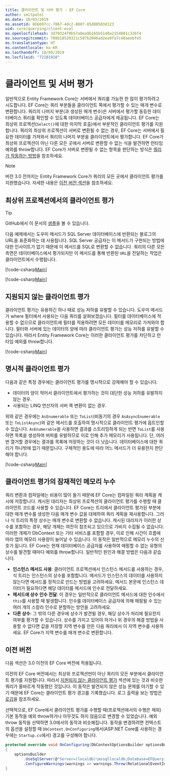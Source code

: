 ```yaml
---
title: 클라이언트 및 서버 평가 - EF Core
author: smitpatel
ms.date: 10/03/2019
ms.assetid: 8b6697cc-7067-4dc2-8007-85d80503d123
uid: core/querying/client-eval
ms.openlocfilehash: 3d70324f0b57a0ea9b165b5140a2154001c326f4
ms.sourcegitcommit: 708b18520321c587b2046ad2ea9fa7c48aeebfe5
ms.translationtype: HT
ms.contentlocale: ko-KR
ms.lasthandoff: 10/09/2019
ms.locfileid: "72181910"
---
```

# <a name="client-vs-server-evaluation"></a>클라이언트 및 서버 평가

일반적으로 Entity Framework Core는 서버에서 쿼리를 가능한 한 많이 평가하려고 시도합니다. EF Core는 쿼리 부분들을 클라이언트 쪽에서 평가할 수 있는 매개 변수로 변환합니다. 쿼리의 나머지 부분(과 생성된 매개 변수)은 서버에서 평가할 동등한 데이터베이스 쿼리를 확인할 수 있도록 데이터베이스 공급자에게 제공됩니다. EF Core는 최상위 프로젝션(`Select()`에 대한 마지막 호출)에서 부분적인 클라이언트 평가를 지원합니다. 쿼리의 최상위 프로젝션이 서버로 변환될 수 없는 경우, EF Core는 서버에서 필요한 데이터를 가져와서 쿼리의 나머지 부분을 클라이언트에서 평가합니다. EF Core가 최상위 프로젝션이 아닌 다른 모든 곳에서 서버로 변환할 수 없는 식을 발견하면 런타임 예외를 throw합니다. EF Core가 서버로 변환될 수 없는 항목을 판단하는 방식은 [쿼리가 작동하는 방법](xref:core/querying/how-query-works)을 참조하세요.

> [!NOTE]
> 버전 3.0 전까지는 Entity Framework Core가 쿼리의 모든 곳에서 클라이언트 평가를 지원했습니다. 자세한 내용은 [이전 버전 섹션](#previous-versions)을 참조하세요.

## <a name="client-evaluation-in-the-top-level-projection"></a>최상위 프로젝션에서의 클라이언트 평가

> [!TIP]
> GitHub에서 이 문서의 [샘플](https://github.com/aspnet/EntityFramework.Docs/tree/master/samples/core/Querying)을 볼 수 있습니다.

다음 예제에서는 도우미 메서드가 SQL Server 데이터베이스에 반환되는 블로그의 URL을 표준화하는 데 사용됩니다. SQL Server 공급자는 이 메서드가 구현되는 방법에 대한 인사이트가 없기 때문에 이 메서드를 SQL로 변환할 수 없습니다. 쿼리의 다른 모든 측면은 데이터베이스에서 평가되지만 이 메서드를 통해 반환된 `URL`을 전달하는 작업은 클라이언트에서 수행됩니다.

[!code-csharp[Main](../../../samples/core/Querying/ClientEval/Sample.cs#ClientProjection)]

[!code-csharp[Main](../../../samples/core/Querying/ClientEval/Sample.cs#ClientMethod)]

## <a name="unsupported-client-evaluation"></a>지원되지 않는 클라이언트 평가

클라이언트 평가는 유용하긴 하나 때로 성능 저하를 유발할 수 있습니다. 도우미 메서드가 where 필터에서 사용되는 다음 쿼리를 살펴보겠습니다. 필터를 데이터베이스에 적용할 수 없으므로 클라이언트에 필터를 적용하려면 모든 데이터를 메모리로 가져와야 합니다. 필터와 서버에 있는 데이터의 양에 따라 클라이언트 평가는 성능 저하를 유발할 수 있습니다. 따라서 Entity Framework Core는 이러한 클라이언트 평가를 차단하고 런타임 예외를 throw합니다.

[!code-csharp[Main](../../../samples/core/Querying/ClientEval/Sample.cs#ClientWhere)]

## <a name="explicit-client-evaluation"></a>명시적 클라이언트 평가

다음과 같은 특정 경우에는 클라이언트 평가를 명시적으로 강제해야 할 수 있습니다.

- 데이터의 양이 적어서 클라이언트에서 평가하는 것이 대단한 성능 저하를 유발하지 않는 경우.
- 사용되는 LINQ 연산자의 서버 쪽 변환이 없는 경우.

위와 같은 경우에는 `AsEnumerable` 또는 `ToList`(비동기의 경우 `AsAsyncEnumerable` 또는 `ToListAsync`)와 같은 메서드를 호출하여 명시적으로 클라이언트 평가에 옵트인할 수 있습니다. `AsEnumerable`을 사용하면 결과를 스트리밍하게 되는 반면 `ToList`를 사용하면 목록을 생성하여 버퍼를 유발하므로 이로 인해 추가 메모리가 사용됩니다. 단, 여러 번 열거할 경우에는 결과를 목록에 저장하는 것이 더 낫습니다. 데이터베이스에 대한 쿼리가 하나밖에 없기 때문입니다. 구체적인 용도에 따라 어느 메서드가 더 유용한지 판단해야 합니다.

[!code-csharp[Main](../../../samples/core/Querying/ClientEval/Sample.cs#ExplicitClientEval)]

## <a name="potential-memory-leak-in-client-evaluation"></a>클라이언트 평가의 잠재적인 메모리 누수

쿼리 변환과 컴파일에는 비용이 많이 들기 때문에 EF Core는 컴파일된 쿼리 계획을 캐시에 저장합니다. 캐시된 대리자는 최상위 프로젝션의 클라이언트 평가를 수행할 때 클라이언트 코드를 사용할 수 있습니다. EF Core는 트리에서 클라이언트 평가된 부분에 대한 매개 변수를 생성한 다음 매개 변수 값을 대체하여 쿼리 계획을 재사용합니다. 그러나 식 트리의 특정 상수는 매개 변수로 변환할 수 없습니다. 캐시된 대리자가 이러한 상수를 포함하는 경우, 해당 개체는 여전히 참조되고 있으므로 가비지 수집될 수 없습니다. 이러한 개체가 DbContext 또는 기타 서비스를 포함할 경우, 이로 인해 시간이 흐름에 따라 앱의 메모리 사용량이 늘어날 수 있습니다. 이 동작은 일반적으로 메모리 누수의 신호가 됩니다. EF Core는 현재 데이터베이스 공급자를 사용하여 매핑할 수 없는 유형의 상수를 발견할 때마다 예외를 throw합니다. 일반적인 원인과 해결 방법은 다음과 같습니다.

- **인스턴스 메서드 사용**: 클라이언트 프로젝션에서 인스턴스 메서드를 사용하는 경우, 식 트리는 인스턴스의 상수를 포함합니다. 메서드가 인스턴스의 데이터를 사용하지 않는다면 메서드를 정적으로 만드는 방법을 고려하세요. 메서드 본문에 인스턴스 데이터가 필요하다면 해당 데이터를 메서드에 인수로 전달하세요.
- **메서드에 상수 인수 전달**: 이 경우는 일반적으로 클라이언트 메서드에 대한 인수에서 `this`를 사용할 때 발생합니다. 인수를 데이터베이스 공급자에 의해 매핑될 수 있는 여러 개의 스칼라 인수로 분할하는 방안을 고려하세요.
- **다른 상수**: 그 밖의 다른 경우에 상수가 발견될 경우, 해당 상수가 처리에 필요한지 여부를 평가할 수 있습니다. 상수를 가지고 있어야 하거나 위 경우의 해결 방법을 사용할 수 없다면 값을 저장할 지역 변수를 만든 다음 쿼리에서 이 지역 변수를 사용하세요. EF Core가 지역 변수를 매개 변수로 변환합니다.

## <a name="previous-versions"></a>이전 버전

다음 섹션은 3.0 이전의 EF Core 버전에 적용됩니다.

이전의 EF Core 버전에서는 최상위 프로젝션만이 아닌 쿼리의 모든 부분에서 클라이언트 평가를 지원합니다. 따라서 [지원되지 않는 클라이언트 평가](#unsupported-client-evaluation) 섹션에 있는 것과 비슷한 쿼리가 올바르게 작동했던 것입니다. 이 동작은 발견되지 않은 성능 문제를 야기할 수 있기 때문에 EF Core는 클라이언트 평가 경고를 기록했습니다. 로그 출력을 보는 방법은 [로깅](xref:core/miscellaneous/logging)을 참조하세요.

선택적으로, EF Core에서 클라이언트 평가를 수행할 때(프로젝션에서의 수행은 제외) 기본 동작을 예외 throw하거나 아무것도 하지 않음으로 변경할 수 있었습니다. 예외 throw 동작을 선택하면 3.0에서의 동작과 비슷해집니다. 동작을 변경하려면 컨텍스트의 옵션을 설정할 때 `DbContext.OnConfiguring`에서(ASP.NET Core를 사용하는 경우에는 `Startup.cs`에서) 경고를 구성해야 합니다.

```csharp
protected override void OnConfiguring(DbContextOptionsBuilder optionsBuilder)
{
    optionsBuilder
        .UseSqlServer(@"Server=(localdb)\mssqllocaldb;Database=EFQuerying;Trusted_Connection=True;")
        .ConfigureWarnings(warnings => warnings.Throw(RelationalEventId.QueryClientEvaluationWarning));
}
```
